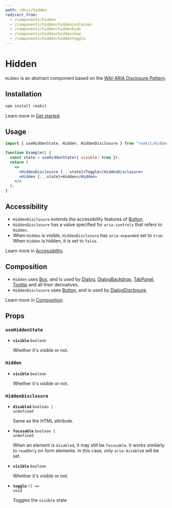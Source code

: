 ```yaml
---
path: /docs/hidden
redirect_from:
  - /components/hidden
  - /components/hidden/hiddencontainer
  - /components/hidden/hiddenhide
  - /components/hidden/hiddenshow
  - /components/hidden/hiddentoggle
---
```


# Hidden

`Hidden` is an abstract component based on the [WAI-ARIA Disclosure Pattern](https://www.w3.org/TR/wai-aria-practices/#disclosure).

## Installation

```sh
npm install reakit
```

Learn more in [Get started](/docs/get-started).

## Usage

```jsx
import { useHiddenState, Hidden, HiddenDisclosure } from "reakit/Hidden";

function Example() {
  const state = useHiddenState({ visible: true });
  return (
    <>
      <HiddenDisclosure {...state}>Toggle</HiddenDisclosure>
      <Hidden {...state}>Hidden</Hidden>
    </>
  );
}
```

## Accessibility

- `HiddenDisclosure` extends the accessibility features of [Button](/docs/button#accessibility).
- `HiddenDisclosure` has a value specified for `aria-controls` that refers to `Hidden`.
- When `Hidden` is visible, `HiddenDisclosure` has `aria-expanded` set to `true`. When `Hidden` is hidden, it is set to `false`.

Learn more in [Accessibility](/docs/accessibility).

## Composition

- `Hidden` uses [Box](/docs/box), and is used by [Dialog](/docs/dialog), [DialogBackdrop](/docs/dialog), [TabPanel](/docs/tab), [Tooltip](/docs/tooltip) and all their derivatives.
- `HiddenDisclosure` uses [Button](/docs/button), and is used by [DialogDisclosure](/docs/dialog).

Learn more in [Composition](/docs/composition#props-hooks).

## Props

<!-- Automatically generated -->

### `useHiddenState`

- **`visible`** 
  <code>boolean</code>

  Whether it's visible or not.  

### `Hidden`

- **`visible`** 
  <code>boolean</code>

  Whether it's visible or not.  

### `HiddenDisclosure`

- **`disabled`** 
  <code>boolean | undefined</code>

  Same as the HTML attribute.  

- **`focusable`** 
  <code>boolean | undefined</code>

  When an element is `disabled`, it may still be `focusable`. It works
similarly to `readOnly` on form elements. In this case, only
`aria-disabled` will be set.  

- **`visible`** 
  <code>boolean</code>

  Whether it's visible or not.  

- **`toggle`** 
  <code>() =&#62; void</code>

  Toggles the `visible` state  
